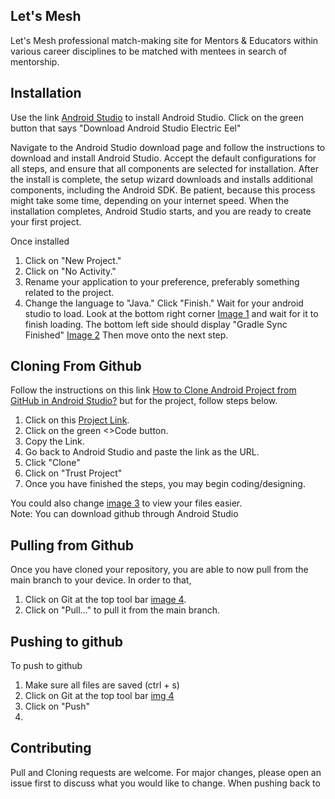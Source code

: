 ## Let's Mesh

Let's Mesh professional match-making site for Mentors & Educators within various career disciplines to be matched with mentees in search of mentorship.

## Installation

Use the link [Android Studio](https://developer.android.com/studio) to install Android Studio.
Click on the green button that says "Download Android Studio Electric Eel"

Navigate to the Android Studio download page and follow the instructions to download and install 
Android Studio. Accept the default configurations for all steps, and ensure that all components are 
selected for installation. After the install is complete, the setup wizard downloads and installs 
additional components, including the Android SDK. Be patient, because this process might take some 
time, depending on your internet speed. When the installation completes, Android Studio starts, and 
you are ready to create your first project.

Once installed
1. Click on "New Project."
2. Click on "No Activity." 
3. Rename your application to your preference, preferably something related to the project. 
4. Change the language to "Java." Click "Finish."
Wait for your android studio to load. Look at the bottom right corner [Image 1](load.png) and wait for it to finish loading.
The bottom left side should display "Gradle Sync Finished" [Image 2](GradleSync.png)
Then move onto the next step. 




## Cloning From Github
Follow the instructions on this link [How to Clone Android Project from GitHub in Android Studio?](https://www.geeksforgeeks.org/how-to-clone-android-project-from-github-in-android-studio/)
but for the project, follow steps below.
1. Click on this [Project Link](https://github.com/rllov/LetsMeshProject.git).
2. Click on the green <>Code button.
3. Copy the Link.
4. Go back to Android Studio and paste the link as the URL.
5. Click "Clone"
6. Click on "Trust Project"
7. Once you have finished the steps, you may begin coding/designing.

You could also change [image 3](androidToProject.png) to view your files easier.<br />
Note: You can download github through Android Studio

## Pulling from Github
Once you have cloned your repository, you are able to now pull from the main branch to your device. 
In order to that,
1. Click on Git at the top tool bar [image 4](gitToolBar.png).
2. Click on "Pull..." to pull it from the main branch.


## Pushing to github
To push to github
1. Make sure all files are saved (ctrl + s)
2. Click on Git at the top tool bar [img 4](gitToolBar.png)
3. Click on "Push"
4. 


## Contributing

Pull and Cloning requests are welcome. For major changes, please open an issue first
to discuss what you would like to change. When pushing back to 


